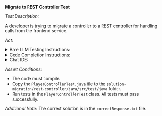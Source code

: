 **Migrate to REST Controller Test**

*Test Description:*

A developer is trying to migrate a controller to a REST controller for handling calls from the frontend service.

*Act:*

<details>
<summary>Bare LLM Testing Instructions:</summary>

- Open the `prompt.txt` file.
- Copy a question located in the `prompt.txt` file to the chat window.
- Submit the question.
- Open the project `solution-migration/rest-controller/java`.
- Open the `PlayerController` class.
- Change the `PlayerController` implementation to the suggested implementation.
- Add all necessary imports.
</details>

<details>
<summary>Code Completion Instructions:</summary>

- Open the project `solution-migration/rest-controller/java`.
- Open the `PlayerController` class.
- Remove the following code:

```java
import org.springframework.stereotype.Controller;
import org.springframework.ui.Model;
```

- Add the following import statement to the `PlayerController` class:

```java
import org.springframework.http.*;
```

- Remove the following annotation:

```java
@Controller
```

- Add the following annotation to the `PlayerController` class:

```java
@RestController
```

- Remove the inner implementation of the `PlayerController` class.
- Move the cursor to the beginning of the inner implementation of the `PlayerController` class.
- Accept a sequence of suggestions using the TAB and ENTER keys.
</details>

<details>
<summary>Chat IDE:</summary>

- Open the project `solution-migration/rest-controller/java`.
- Open the `PlayerController` class.
- Type the following in the chat window:

```
Rewrite the PlayerController as a REST controller that responds with JSON data using Spring Web. Apply ResponseEntity where required
```

- Change the `PlayerController` implementation to the suggested implementation.
- Add all necessary imports.
</details>

*Assert Conditions:*
- The code must compile.
- Copy the `PlayerControllerTest.java` file to the `solution-migration/rest-controller/java/src/test/java` folder.
- Run tests in the `PlayerControllerTest` class. All tests must pass successfully.

*Additional Note:* The correct solution is in the `correctResponse.txt` file.